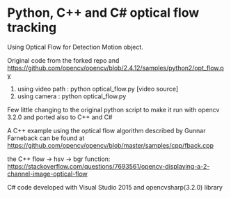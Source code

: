 # Python, C++ and C# optical flow tracking
Using Optical Flow for Detection Motion object.



Original code from the forked repo and  https://github.com/opencv/opencv/blob/2.4.12/samples/python2/opt_flow.py   
1. using video path : python optical_flow.py [video source]  
2. using camera : python optical_flow.py   

Few little changing to the original python script to make it run with opencv 3.2.0 and ported also to C++  and C#

A C++ example using the optical flow algorithm described by Gunnar Farneback can be found at https://github.com/opencv/opencv/blob/master/samples/cpp/fback.cpp

the C++ flow -> hsv -> bgr function:  
https://stackoverflow.com/questions/7693561/opencv-displaying-a-2-channel-image-optical-flow  
  
C# code developed with Visual Studio 2015 and opencvsharp(3.2.0) library
